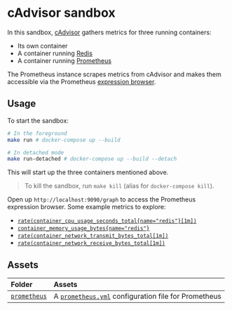 # cAdvisor sandbox

In this sandbox, [cAdvisor](https://github.com/google/cadvisor) gathers metrics for three running containers:

* Its own container
* A container running [Redis](https://redis.io)
* A container running [Prometheus](https://prometheus.io)

The Prometheus instance scrapes metrics from cAdvisor and makes them accessible via the Prometheus [expression browser](https://prometheus.io/docs/visualization/browser).

## Usage

To start the sandbox:

```bash
# In the foreground
make run # docker-compose up --build

# In detached mode
make run-detached # docker-compose up --build --detach
```

This will start up the three containers mentioned above.

> To kill the sandbox, run `make kill` (alias for `docker-compose kill`).

Open up `http://localhost:9090/graph` to access the Prometheus expression browser. Some example metrics to explore:

* [`rate(container_cpu_usage_seconds_total{name="redis"}[1m])`](http://localhost:9090/graph?g0.range_input=1h&g0.expr=rate(container_cpu_usage_seconds_total%7Bname%3D%22redis%22%7D%5B1m%5D)&g0.tab=1)
* [`container_memory_usage_bytes{name="redis"}`](http://localhost:9090/graph?g0.range_input=1h&g0.expr=container_memory_usage_bytes%7Bname%3D%22redis%22%7D&g0.tab=1)
* [`rate(container_network_transmit_bytes_total[1m])`](http://localhost:9090/graph?g0.range_input=1h&g0.expr=rate(container_network_transmit_bytes_total%5B1m%5D)&g0.tab=1)
* [`rate(container_network_receive_bytes_total[1m])`](http://localhost:9090/graph?g0.range_input=1h&g0.expr=rate(container_network_receive_bytes_total%5B1m%5D)&g0.tab=1)

## Assets

Folder | Assets
:------|:------
[`prometheus`](./prometheus) | A [`prometheus.yml`](./prometheus/prometheus.yml) configuration file for Prometheus